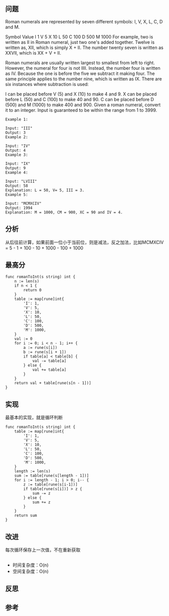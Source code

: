 ## 问题
Roman numerals are represented by seven different symbols: I, V, X, L, C, D and M.

Symbol       Value
I             1
V             5
X             10
L             50
C             100
D             500
M             1000
For example, two is written as II in Roman numeral, just two one's added together. Twelve is written as, XII, which is simply X + II. The number twenty seven is written as XXVII, which is XX + V + II.

Roman numerals are usually written largest to smallest from left to right. However, the numeral for four is not IIII. Instead, the number four is written as IV. Because the one is before the five we subtract it making four. The same principle applies to the number nine, which is written as IX. There are six instances where subtraction is used:

I can be placed before V (5) and X (10) to make 4 and 9. 
X can be placed before L (50) and C (100) to make 40 and 90. 
C can be placed before D (500) and M (1000) to make 400 and 900.
Given a roman numeral, convert it to an integer. Input is guaranteed to be within the range from 1 to 3999.

```
Example 1:

Input: "III"
Output: 3
Example 2:

Input: "IV"
Output: 4
Example 3:

Input: "IX"
Output: 9
Example 4:

Input: "LVIII"
Output: 58
Explanation: L = 50, V= 5, III = 3.
Example 5:

Input: "MCMXCIV"
Output: 1994
Explanation: M = 1000, CM = 900, XC = 90 and IV = 4.
```

## 分析
从后往前计算，如果前面一位小于当前位，则是减法，反之加法，比如MCMXCIV = 5 - 1 + 100 - 10 + 1000 - 100 + 1000

## 最高分

```golang
func romanToInt(s string) int {
    n := len(s)
    if n < 1 {
        return 0
    }
    table := map[rune]int{
        'I': 1,
        'V': 5,
        'X': 10,
        'L': 50,
        'C': 100,
        'D': 500,
        'M': 1000,
    }
    val := 0
    for i := 0; i < n - 1; i++ {
        a := rune(s[i])
        b := rune(s[i + 1])
        if table[a] < table[b] {
            val -= table[a]
        } else {
            val += table[a]
        }
    }
    return val + table[rune(s[n - 1])]
}
```

## 实现
最基本的实现，就是循环判断
```golang
func romanToInt(s string) int {
    table := map[rune]int{
        'I': 1,
        'V': 5,
        'X': 10,
        'L': 50,
        'C': 100,
        'D': 500,
        'M': 1000,
    }
    length := len(s)
    sum := table[rune(s[length - 1])]
    for i := length - 1; i > 0; i-- {
        z := table[rune(s[i-1])]
        if table[rune(s[i])] > z {
            sum -= z
        } else {
            sum += z
        }
    }
    return sum
}
```

## 改进
每次循环保存上一次值，不在重新获取
```golang

```
* 时间复杂度：O(n)
* 空间复杂度：O(n)

## 反思

## 参考